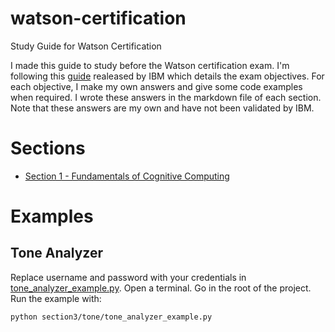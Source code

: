 # watson-certification
Study Guide for Watson Certification

I made this guide to study before the Watson certification exam. I'm following this [guide](http://public.dhe.ibm.com/partnerworld/pub/certify/Study_Guide_C7020_230.pdf)  realeased by IBM which details the exam objectives. For each objective, I make my own answers and give some code examples when required. I wrote these answers in the markdown file of each section. Note that these answers are my own and have not been validated by IBM.

# Sections
- [Section 1 - Fundamentals of Cognitive Computing](https://github.com/a-ro/watson-certification/blob/master/section1/section1.md)

# Examples
## Tone Analyzer
Replace username and password with your credentials in [tone_analyzer_example.py](https://github.com/a-ro/watson-certification/blob/master/section3/tone/tone_analyzer_example).
Open a terminal. Go in the root of the project. Run the example with:
``` shell
python section3/tone/tone_analyzer_example.py
```